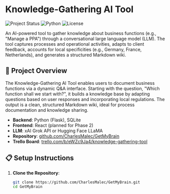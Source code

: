 # Knowledge-Gathering AI Tool

![Project Status](https://img.shields.io/badge/status-in%20progress-blue)
![Python](https://img.shields.io/badge/python-3.9%2B-blue)
![License](https://img.shields.io/badge/license-MIT-green)

An AI-powered tool to gather knowledge about business functions (e.g., "Manage a PPA") through a conversational large language model (LLM). The tool captures processes and operational activities, adapts to client feedback, accounts for local specificities (e.g., Germany, France, Netherlands), and generates a structured Markdown wiki.

## 🚀 Project Overview

The Knowledge-Gathering AI Tool enables users to document business functions via a dynamic Q&A interface. Starting with the question, "Which function shall we start with?", it builds a knowledge base by adapting questions based on user responses and incorporating local regulations. The output is a clean, structured Markdown wiki, ideal for process documentation and knowledge sharing.

- **Backend**: Python (Flask), SQLite
- **Frontend**: React (planned for Phase 2)
- **LLM**: xAI Grok API or Hugging Face LLaMA
- **Repository**: [github.com/CharlesMalec/GetMyBrain](https://github.com/CharlesMalec/GetMyBrain)
- **Trello Board**: [trello.com/b/eWZc9Ja4/knowledge-gathering-tool](https://trello.com/b/eWZc9Ja4/knowledge-gathering-tool)

## 📋 Setup Instructions

1. **Clone the Repository**:
   ```bash
   git clone https://github.com/CharlesMalec/GetMyBrain.git
   cd GetMyBrain